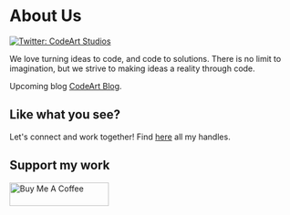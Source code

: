 # About Us

[![Twitter: CodeArt Studios](https://img.shields.io/twitter/follow/codeartstudios?style=social)](https://twitter.com/codeartstudios)

We love turning ideas to code, and code to solutions. There is no limit to imagination, but we strive to making ideas a reality through code.

Upcoming blog [CodeArt Blog](https://www.codeart.co.ke).

## Like what you see?
Let's connect and work together! Find [here](https://linktr.ee/allankoech) all my handles.

## Support my work
<a href="https://www.buymeacoffee.com/codeartke" target="_blank"><img src="https://cdn.buymeacoffee.com/buttons/default-orange.png" alt="Buy Me A Coffee" height="41" width="174"></a>
